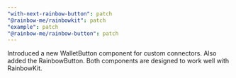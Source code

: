```yaml
---
"with-next-rainbow-button": patch
"@rainbow-me/rainbowkit": patch
"example": patch
"@rainbow-me/rainbow-button": patch
---
```


Introduced a new WalletButton component for custom connectors. Also added the RainbowButton. Both components are designed to work well with RainbowKit.
